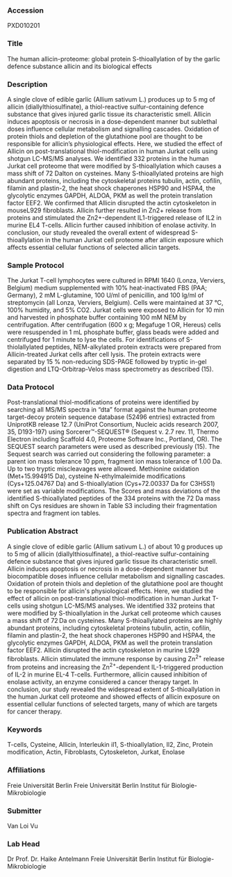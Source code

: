 ### Accession
PXD010201

### Title
The human allicin-proteome: global protein S-thioallylation of by the garlic defence substance allicin and its biological effects

### Description
A single clove of edible garlic (Allium sativum L.) produces up to 5 mg of allicin (diallylthiosulfinate), a thiol-reactive sulfur-containing defence substance that gives injured garlic tissue its characteristic smell. Allicin induces apoptosis or necrosis in a dose-dependent manner but sublethal doses influence cellular metabolism and signalling cascades. Oxidation of protein thiols and depletion of the glutathione pool are thought to be responsible for allicin’s physiological effects. Here, we studied the effect of Allicin on post-translational thiol-modification in human Jurkat cells using shotgun LC-MS/MS analyses. We identified 332 proteins in the human Jurkat cell proteome that were modified by S-thioallylation which causes a mass shift of 72 Dalton on cysteines. Many S-thioallylated proteins are high abundant proteins, including the cytoskeletal proteins tubulin, actin, cofilin, filamin and plastin-2, the heat shock chaperones HSP90 and HSPA4, the glycolytic enzymes GAPDH, ALDOA, PKM as well the protein translation factor EEF2. We confirmed that Allicin disrupted the actin cytoskeleton in mouseL929 fibroblasts. Allicin further resulted in Zn2+ release from proteins and stimulated the Zn2+-dependent IL1-triggered release of IL2 in murine EL4 T-cells. Allicin further caused inhibition of enolase activity. In conclusion, our study revealed the overall extent of widespread S-thioallylation in the human Jurkat cell proteome after allicin exposure which affects essential  cellular functions of selected allicin targets.

### Sample Protocol
The Jurkat T-cell lymphocytes were cultured in RPMI 1640 (Lonza, Verviers, Belgium) medium supplemented with 10% heat-inactivated FBS (PAA; Germany), 2 mM L-glutamine, 100 U/ml of penicillin, and 100 lg/ml of streptomycin (all Lonza, Verviers, Belgium). Cells were maintained at 37 °C, 100% humidity, and 5% CO2. Jurkat cells were exposed to Allicin for 10 min and harvested in phosphate buffer containing 100 mM NEM by centrifugation. After centrifugation (600 x g; Megafuge 1 OR, Hereus) cells were resuspended in 1 mL phosphate buffer, glass beads were added and centrifuged for 1 minute to lyse the cells. For identifications of S-thiolallylated peptides, NEM-alkylated protein extracts were prepared from Allicin-treated Jurkat cells after cell lysis. The protein extracts were separated by 15 % non-reducing SDS-PAGE followed by tryptic in-gel digestion and LTQ-Orbitrap-Velos mass spectrometry as described (15).

### Data Protocol
Post-translational thiol-modifications of proteins were identified by searching all MS/MS spectra in “dta” format against the human proteome target-decoy protein sequence database (52496 entries) extracted from UniprotKB release 12.7 (UniProt Consortium, Nucleic acids research 2007, 35, D193-197) using Sorcerer™-SEQUEST® (Sequest v. 2.7 rev. 11, Thermo Electron including Scaffold 4.0, Proteome Software Inc., Portland, OR). The SEQUEST search parameters were used as described previously (15). The Sequest search was carried out considering the following parameter: a parent ion mass tolerance 10 ppm, fragment ion mass tolerance of 1.00 Da. Up to two tryptic miscleavages were allowed. Methionine oxidation (Met+15.994915 Da), cysteine N-ethylmaleimide modifications (Cys+125.04767 Da) and S-thioallylation (Cys+72.00337 Da for C3H5S1) were set as variable modifications. The Scores and mass deviations of the identified S-thioallylated peptides of the 334 proteins with the 72 Da mass shift on Cys residues are shown in Table S3 including their fragmentation spectra and fragment ion tables.

### Publication Abstract
A single clove of edible garlic (Allium sativum L.) of about 10&#x202f;g produces up to 5&#x202f;mg of allicin (diallylthiosulfinate), a thiol-reactive sulfur-containing defence substance that gives injured garlic tissue its characteristic smell. Allicin induces apoptosis or necrosis in a dose-dependent manner but biocompatible doses influence cellular metabolism and signalling cascades. Oxidation of protein thiols and depletion of the glutathione pool are thought to be responsible for allicin's physiological effects. Here, we studied the effect of allicin on post-translational thiol-modification in human Jurkat T-cells using shotgun LC-MS/MS analyses. We identified 332 proteins that were modified by S-thioallylation in the Jurkat cell proteome which causes a mass shift of 72&#x202f;Da on cysteines. Many S-thioallylated proteins are highly abundant proteins, including cytoskeletal proteins tubulin, actin, cofilin, filamin and plastin-2, the heat shock chaperones HSP90 and HSPA4, the glycolytic enzymes GAPDH, ALDOA, PKM as well the protein translation factor EEF2. Allicin disrupted the actin cytoskeleton in murine L929 fibroblasts. Allicin stimulated the immune response by causing Zn<sup>2+</sup> release from proteins and increasing the Zn<sup>2+</sup>-dependent IL-1-triggered production of IL-2 in murine EL-4 T-cells. Furthermore, allicin caused inhibition of enolase activity, an enzyme considered a cancer therapy target. In conclusion, our study revealed the widespread extent of S-thioallylation in the human Jurkat cell proteome and showed effects of allicin exposure on essential cellular functions of selected targets, many of which are targets for cancer therapy.

### Keywords
T-cells, Cysteine, Allicin, Interleukin il1, S-thioallylation, Il2, Zinc, Protein modification, Actin, Fibroblasts, Cytoskeleton, Jurkat, Enolase

### Affiliations
Freie Universität Berlin
Freie Universität Berlin  Institut für Biologie-Mikrobiologie

### Submitter
Van Loi Vu

### Lab Head
Dr Prof. Dr. Haike Antelmann
Freie Universität Berlin  Institut für Biologie-Mikrobiologie


